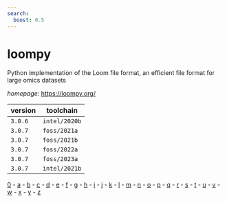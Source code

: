 ```yaml
---
search:
  boost: 0.5
---
```

# loompy

Python implementation of the Loom file format, an efficient file format for large omics datasets

*homepage*: <https://loompy.org/>

version | toolchain
--------|----------
``3.0.6`` | ``intel/2020b``
``3.0.7`` | ``foss/2021a``
``3.0.7`` | ``foss/2021b``
``3.0.7`` | ``foss/2022a``
``3.0.7`` | ``foss/2023a``
``3.0.7`` | ``intel/2021b``

[0](../0/index.md) - [a](../a/index.md) - [b](../b/index.md) - [c](../c/index.md) - [d](../d/index.md) - [e](../e/index.md) - [f](../f/index.md) - [g](../g/index.md) - [h](../h/index.md) - [i](../i/index.md) - [j](../j/index.md) - [k](../k/index.md) - [l](../l/index.md) - [m](../m/index.md) - [n](../n/index.md) - [o](../o/index.md) - [p](../p/index.md) - [q](../q/index.md) - [r](../r/index.md) - [s](../s/index.md) - [t](../t/index.md) - [u](../u/index.md) - [v](../v/index.md) - [w](../w/index.md) - [x](../x/index.md) - [y](../y/index.md) - [z](../z/index.md)

